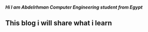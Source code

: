 ##### Hi I am Abdelrhman Computer Engineering student from Egypt 
## This blog i will share what i learn 
